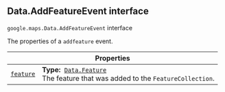 
<h2 id="Data.AddFeatureEvent">Data.AddFeatureEvent interface</h2>
<p>
<code><span itemprop="path">google.maps</span>.<span itemprop="name">Data.AddFeatureEvent</span></code>
interface
</p>
<p>The properties of a <code>addfeature</code> event.</p>
<div class="devsite-table-wrapper"><table class="properties responsive" summary="interface Data.AddFeatureEvent - Properties">
<thead>
<tr><th colspan="2">Properties</th>
</tr></thead>
<tbody>
<tr id="Data.AddFeatureEvent.feature">
<td itemprop="property"><code><a class="secret-link" href="#Data.AddFeatureEvent.feature"><span>feature</span></a></code></td>
<td><div><strong>Type:</strong>&nbsp; <code><a href="Data.Feature.md">Data.Feature</a></code></div>
<div class="desc">The feature that was added to the <code>FeatureCollection</code>.</div></td>
</tr>
</tbody>
</table></div>
<script src="replace_links.js"></script>
